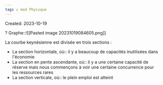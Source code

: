 ```yaml
---
tags : mod Physique
---
```

Created: 2023-10-19

?
Graphe::![[Pasted image 20231019084605.png]]

La courbe keynésienne est divisée en trois sections :
-   La section horizontale, où:: il y a beaucoup de capacités inutilisées dans l'économie
-   La section en pente ascendante, où:: il y a une certaine capacité de réserve mais nous commençons à voir une certaine concurrence pour les ressources rares
-   La section verticale, où:: le plein emploi est atteint
